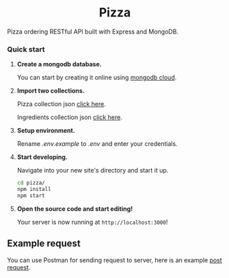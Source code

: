 <h1 align="center">
  Pizza
</h1>

Pizza ordering RESTful API built with Express and MongoDB.

### Quick start

1. **Create a mongodb database.**

   You can start by creating it online using [mongodb cloud](https://cloud.mongodb.com/).
  
2. **Import two collections.**

   Pizza collection json [click here](https://shrib.com/#Vincent28r4JBK).
   
   Ingredients collection json [click here](https://shrib.com/#Messiah_w8LMel).
   
   
3. **Setup environment.**

   Rename *.env.example* to *.env* and enter your credentials.
   
4. **Start developing.**

   Navigate into your new site's directory and start it up.
  
    ```sh
    cd pizza/
    npm install
    npm start
    ```
    
5. **Open the source code and start editing!**
   
   Your server is now running at `http://localhost:3000`!
   
## Example request

   You can use Postman for sending request to server, here is an example [post request](https://shrib.com/#LongBilledCockatoo69KmmEN).
